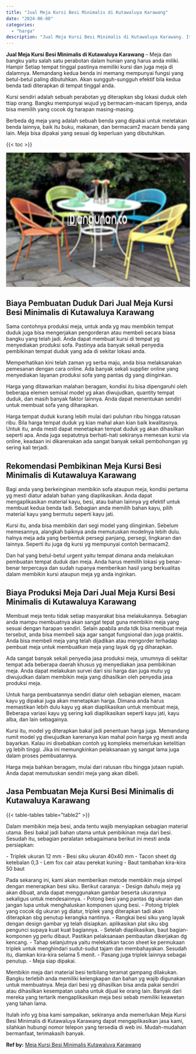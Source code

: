 ```yaml
---
title: "Jual Meja Kursi Besi Minimalis di Kutawaluya Karawang"
date: "2024-06-08"
categories: 
  - "harga"
description: "Jual Meja Kursi Besi Minimalis di Kutawaluya Karawang. Itulah info yg bisa kami sampaikan, sekiranya anda memerlukan Meja Kursi Besi Minimalis di Kutawaluya..."
---
```


**Jual Meja Kursi Besi Minimalis di Kutawaluya Karawang** – Meja dan bangku yaitu salah satu perabotan dalam hunian yang harus anda miliki. Hampir Setiap tempat tinggal pastinya memiliki kursi dan juga meja di dalamnya. Memandang kedua benda ini memang mempunyai fungsi yang betul-betul paling dibutuhkan. Akan sungguh-sungguh efektif bila kedua benda tadi diterapkan di tempat tinggal anda.

Kursi sendiri adalah sebuah perabotan yg diterapkan sbg lokasi duduk oleh ttiap orang. Bangku mempunyai wujud yg bermacam-macam tipenya, anda bisa memilih yang cocok dg harapan masing-masing.

Berbeda dg meja yang adalah sebuah benda yang dipakai untuk meletakan benda lainnya, baik itu buku, makanan, dan bermacam2 macam benda yang lain. Meja bisa dipakai yang sesuai dg keperluan yang dibutuhkan.

{{< toc >}}

![Jual Meja Kursi Besi Minimalis di Kutawaluya Karawang](/images/jual-meja-besi-murah33.png)

## Biaya Pembuatan Duduk Dari Jual Meja Kursi Besi Minimalis di Kutawaluya Karawang

Sama contohnya produksi meja, untuk anda yg mau membikin tempat duduk juga bisa mengerjakan pengorderan atau membeli secara biasa bangku yang telah jadi. Anda dapat membuat kursi di tempat yg menyediakan produksi sofa. Pastinya ada banyak sekali penyedia pembikinan tempat duduk yang ada di sekitar lokasi anda.

Memperhatikan kini telah zaman yg serba maju, anda bisa melaksanakan pemesanan dengan cara online. Ada banyak sekali supplier online yang menyediakan layanan produksi sofa yang pantas dg yang diinginkan.

Harga yang ditawarkan malahan beragam, kondisi itu bisa dipengaruhi oleh beberapa elemen semisal model yg akan diwujudkan, quantity tempat duduk, dan masih banyak faktor lainnya. Anda dapat menentukan sendiri untuk membuat sofa yang diharapkan.

Harga tempat duduk kurang lebih mulai dari puluhan ribu hingga ratusan ribu. Bila harga tempat duduk yg kian mahal akan kian baik kwalitasnya. Untuk itu, anda mesti dapat menetapkan tempat duduk yg akan dihasilkan seperti apa. Anda juga sepatutnya berhati-hati sekiranya memesan kursi via online, keadaan ini dikarenakan ada sangat banyak sekali pembohongan yg sering kali terjadi.

## Rekomendasi Pembikinan Meja Kursi Besi Minimalis di Kutawaluya Karawang

Bagi anda yang berkeinginan membikin sofa ataupun meja, kondisi pertama yg mesti diatur adalah bahan yang diaplikasikan. Anda dapat mengaplikasikan material kayu, besi, atau bahan lainnya yg efektif untuk membuat kedua benda tadi. Sebagian anda memilih bahan kayu, pilih material kayu yang bermutu seperti kayu jati.

Kursi itu, anda bisa membikin dari segi model yang diinginkan. Sebelum memesannya, alangkah baiknya anda memutuskan modelnya lebih dulu. halnya meja ada yang berbentuk persegi panjang, persegi, lingkaran dan lainnya. Seperti itu juga dg kursi yg mempunyai contoh bermacam2.

Dan hal yang betul-betul urgent yaitu tempat dimana anda melakukan pembuatan tempat duduk dan meja. Anda harus memilih lokasi yg benar-benar terpercaya dan sudah rupanya memberikan hasil yang berkualitas dalam membikin kursi ataupun meja yg anda inginkan.

## Biaya Produksi Meja Dari Jual Meja Kursi Besi Minimalis di Kutawaluya Karawang

Membuat meja tentu tidak setiap masyarakat bisa melakukannya. Sebagian anda mampu membuatnya akan sangat tepat guna membikin meja yang sesuai dengan harapan sendiri. Selain apabila anda tdk bisa membuat meja tersebut, anda bisa membeli saja agar sangat fungsional dan juga praktis. Anda bisa membeli meja yang telah dijadikan atau mengorder terhadap pembuat meja untuk membuatkan meja yang layak dg yg diharapkan.

Ada sangat banyak sekali penyedia jasa produksi meja, umumnya di sekitar tempat ada beberapa daerah khusus yg menyediakan jasa pembikinan meja. Anda dapat melakukan survei dari sisi harga dan juga mutu yg diwujudkan dalam membikin meja yang dihasilkan oleh penyedia jasa produksi meja.

Untuk harga pembuatannya sendiri diatur oleh sebagian elemen, macam kayu yg dipakai juga akan menetapkan harga. Dimana anda harus memastikan lebih dulu kayu yg akan diaplikasikan untuk membuat meja, Beberapa variasi kayu yg sering kali diaplikasikan seperti kayu jati, kayu alba, dan lain sebagainya.

Kursi itu, model yg diterapkan bakal jadi penentuan harga juga. Memandang rumit model yg diwujudkan karenanya kian mahal poin harga yg mesti anda bayarkan. Kalau ini disebabkan contoh yg kompleks memerlukan ketelitian yg lebih tinggi. Jika ini memungkinkan pelaksanaan yg sangat lama juga dalam proses pembuatannya.

Harga meja bahkan beragam, mulai dari ratusan ribu hingga jutaan rupiah. Anda dapat memutuskan sendiri meja yang akan dibeli.

## Jasa Pembuatan Meja Kursi Besi Minimalis di Kutawaluya Karawang

{{< table-tables table="table2" >}}

Dalam membikin meja besi, anda tentu wajib menyiapkan sebagian material utama. Besi bakal jadi bahan utama untuk pembikinan meja dari besi. Sesudah itu, sebagian peralatan sebagaimana berikut ini mesti anda persiapkan:

\- Triplek ukuran 12 mm - Besi siku ukuran 40x40 mm - Tacon sheet dg ketebalan 0,3 - Lem fox cair atau perekat kuning - Baut tambahan kira-kira 50 baut

Pada sekarang ini, kami akan memberikan metode membikin meja simpel dengan menerapkan besi siku. Berikut caranya: - Design dahulu meja yg akan dibuat, anda dapat menggunakan gambar beserta ukurannya sekaligus untuk mendesainnya. - Potong besi yang pantas dg ukuran dan jangan lupa untuk menghaluskan komponen ujung besi. - Potong triplek yang cocok dg ukuran yg diatur, triplek yang diterapkan tadi akan diterapkan sbg penutup kerangka nantinya. - Rangkai besi siku yang layak dengan design gambar yg telah disiapkan. aplikasikan plat siku sbg pengunci supaya kuat kuat bagiannya. - Setelah diaplikasikan, baut bagian-komponen yg perlu dibaut. Pastikan pelaksanaan pembautan dikerjakan dg kencang. - Tahap selanjutnya yaitu melekatkan tacon sheet ke permukaan triplek untuk menghindari sudut-sudut tajam dan membahayakan. Sesudah itu, diamkan kira-kira selama 5 menit. - Pasang juga triplek lainnya sebagai penutup. - Meja siap dipakai.

Membikin meja dari material besi terbilang teramat gampang dilakukan. Bangku terlebih anda memiliki kelengkapan dan bahan yg wajib digunakan untuk membuatnya. Meja dari besi yg dihasilkan bisa anda pakai sendiri atau dihasilkan kesempatan usaha untuk dijual ke orang lain. Banyak dari mereka yang tertarik mengaplikasikan meja besi sebab memiliki keawetan yang tahan lama.

Itulah info yg bisa kami sampaikan, sekiranya anda memerlukan Meja Kursi Besi Minimalis di Kutawaluya Karawang dapat mengaplikasikan jasa kami, silahkan hubungi nomor telepon yang tersedia di web ini. Mudah-mudahan bermanfaat, terimakasih banyak.

**Ref by:** [Meja Kursi Besi Minimalis Kutawaluya Karawang](https://id.wikipedia.org/wiki/Meja)
